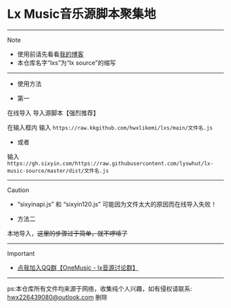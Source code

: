 # Lx Music音乐源脚本聚集地


---
> [!NOTE]
> - 使用前请先看看[我的博客](https://hwxlikemi.github.io/blog/post/yi-xie-guan-yu-Lx%20Music-yin-yuan-de-wen-ti.html)
> - 本仓库名字“lxs”为“lx source”的缩写
---



- 使用方法



-  第一

在线导入 导入源脚本【强烈推荐】

在输入框内 输入 ```https://raw.kkgithub.com/hwxlikemi/lxs/main/文件名.js```


-  或者 

输入```https://gh.sixyin.com/https://raw.githubusercontent.com/lyswhut/lx-music-source/master/dist/文件名.js```


---


> [!CAUTION]
> - “sixyinapi.js” 和 “sixyin120.js” 可能因为文件太大的原因而在线导入失败！



- 方法二

本地导入，~~这里的步骤过于简单，就不啰嗦了~~

---
> [!important]
> - [点我加入QQ群【OneMusic - lx音源讨论群】](http://qm.qq.com/cgi-bin/qm/qr?_wv=1027&k=wcEe6Gd8EXvvrCtdr1Nq89KYiL6hCpBs&authKey=FSy8GT5r7r6zg53LTVueB%2BPYkHAXaLifkTYSfrQOB%2Ffx8cUfhjWHyhTHMVWrMyuU&noverify=0&group_code=980301509)
---

ps:本仓库所有文件均来源于网络，收集纯个人兴趣，如有侵权请联系: hwx226439080@outlook.com 删除
